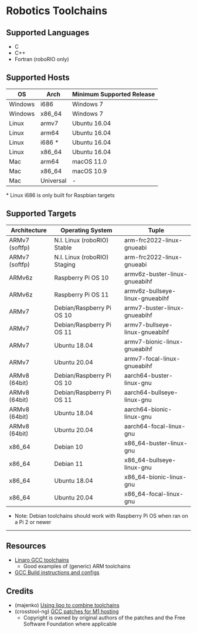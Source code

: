 # Robotics Toolchains

## Supported Languages
  * C
  * C++
  * Fortran (roboRIO only)

## Supported Hosts

| OS | Arch | Minimum Supported Release |
| - | - | - |
| Windows | i686 | Windows 7 |
| Windows | x86_64 | Windows 7 |
| Linux | armv7 | Ubuntu 16.04 |
| Linux | arm64 | Ubuntu 16.04 |
| Linux | i686 * | Ubuntu 16.04 |
| Linux | x86_64 | Ubuntu 16.04 |
| Mac | arm64 | macOS 11.0 |
| Mac | x86_64 | macOS 10.9 |
| Mac | Universal | - |

\* Linux i686 is only built for Raspbian targets

## Supported Targets

| Architecture | Operating System | Tuple |
| - | - | - |
| ARMv7 (softfp) | N.I. Linux (roboRIO) Stable | arm-frc2022-linux-gnueabi |
| ARMv7 (softfp) | N.I. Linux (roboRIO) Staging | arm-frc2022-linux-gnueabi |
| ARMv6z | Raspberry Pi OS 10 | armv6z-buster-linux-gnueabihf |
| ARMv6z | Raspberry Pi OS 11 | armv6z-bullseye-linux-gnueabihf |
| ARMv7 | Debian/Raspberry Pi OS 10 | armv7-buster-linux-gnueabihf |
| ARMv7 | Debian/Raspberry Pi OS 11 | armv7-bullseye-linux-gnueabihf |
| ARMv7 | Ubuntu 18.04 | armv7-bionic-linux-gnueabihf |
| ARMv7 | Ubuntu 20.04 | armv7-focal-linux-gnueabihf |
| ARMv8 (64bit) | Debian/Raspberry Pi OS 10 | aarch64-buster-linux-gnu |
| ARMv8 (64bit) | Debian/Raspberry Pi OS 11 | aarch64-bullseye-linux-gnu |
| ARMv8 (64bit) | Ubuntu 18.04 | aarch64-bionic-linux-gnu |
| ARMv8 (64bit) | Ubuntu 20.04 | aarch64-focal-linux-gnu |
| x86_64 | Debian 10 | x86_64-buster-linux-gnu |
| x86_64 | Debian 11 | x86_64-bullseye-linux-gnu |
| x86_64 | Ubuntu 18.04 | x86_64-bionic-linux-gnu |
| x86_64 | Ubuntu 20.04 | x86_64-focal-linux-gnu |

* Note: Debian toolchains should work with Raspberry Pi OS when ran on a Pi 2 or newer 
-----

## Resources
  * [Linaro GCC toolchains](https://releases.linaro.org/components/toolchain/binaries/)
    * Good examples of (generic) ARM toolchains
  * [GCC Build instructions and configs](https://gcc.gnu.org/install/)

## Credits
  * (majenko) [Using lipo to combine toolchains](https://majenko.co.uk/blog/how-i-cross-compile-fat-binary-cross-compiler-os-x-big-sur)
  * (crosstool-ng) [GCC patches for M1 hosting](https://github.com/crosstool-ng/crosstool-ng/)
    * Copyright is owned by original authors of the patches and the Free Software Foundation where applicable
